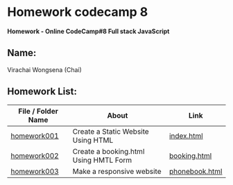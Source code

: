 # Homework codecamp 8
__Homework - Online CodeCamp#8 Full stack JavaScript__

## Name:
Virachai Wongsena (Chai)

## **Homework List:**
| File / Folder Name | About | Link |
|----------------|----------------|----------------|
| [homework001](https://github.com/virachai/Homework_codecamp_8/tree/main/homework001/) | Create a Static Website Using HTML | [index.html](https://virachai.github.io/index.html)
| [homework002](https://github.com/virachai/Homework_codecamp_8/tree/main/homework002/) | Create a booking.html Using HMTL Form | [booking.html](https://virachai.github.io/booking.html)
| [homework003](https://github.com/virachai/Homework_codecamp_8/tree/main/homework003/) | Make a responsive website | [phonebook.html](https://virachai.github.io/phonebook.html)
